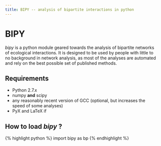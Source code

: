 ```yaml
---
title: BIPY -- analysis of bipartite interactions in python
---
```


# BIPY

*bipy* is a python module geared towards the analysis of bipartite networks of ecological interactions. It is designed to be used by people with little to no background in network analysis, as most of the analyses are automated and rely on the best possible set of published methods.

## Requirements

* Python 2.7.x
* numpy **and** scipy
* any reasonably recent version of GCC (optional, but increases the speed of some analyses)
* PyX and LaTeX if

## How to load *bipy* ?

{% highlight python %}
import bipy as bp
{% endhighlight %}